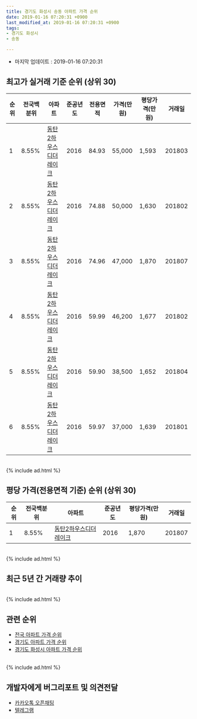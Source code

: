 ```yaml
---
title: 경기도 화성시 송동 아파트 가격 순위
date: 2019-01-16 07:20:31 +0900
last_modified_at: 2019-01-16 07:20:31 +0900
tags:
- 경기도 화성시
- 송동

---
```


* 마지막 업데이트 : 2019-01-16 07:20:31

## 최고가 실거래 기준 순위 (상위 30)


|순위|전국백분위|아파트|준공년도|전용면적|가격(만원)|평당가격(만원)|거래일|
|---|---|---|---|---|---|---|---|
|1|8.55%|[동탄2하우스디더레이크](https://search.naver.com/search.naver?query=%EA%B2%BD%EA%B8%B0%EB%8F%84+%ED%99%94%EC%84%B1%EC%8B%9C+%EC%86%A1%EB%8F%99+%EB%8F%99%ED%83%842%ED%95%98%EC%9A%B0%EC%8A%A4%EB%94%94%EB%8D%94%EB%A0%88%EC%9D%B4%ED%81%AC)|2016|84.93|55,000|1,593|201803|
|2|8.55%|[동탄2하우스디더레이크](https://search.naver.com/search.naver?query=%EA%B2%BD%EA%B8%B0%EB%8F%84+%ED%99%94%EC%84%B1%EC%8B%9C+%EC%86%A1%EB%8F%99+%EB%8F%99%ED%83%842%ED%95%98%EC%9A%B0%EC%8A%A4%EB%94%94%EB%8D%94%EB%A0%88%EC%9D%B4%ED%81%AC)|2016|74.88|50,000|1,630|201802|
|3|8.55%|[동탄2하우스디더레이크](https://search.naver.com/search.naver?query=%EA%B2%BD%EA%B8%B0%EB%8F%84+%ED%99%94%EC%84%B1%EC%8B%9C+%EC%86%A1%EB%8F%99+%EB%8F%99%ED%83%842%ED%95%98%EC%9A%B0%EC%8A%A4%EB%94%94%EB%8D%94%EB%A0%88%EC%9D%B4%ED%81%AC)|2016|74.96|47,000|1,870|201807|
|4|8.55%|[동탄2하우스디더레이크](https://search.naver.com/search.naver?query=%EA%B2%BD%EA%B8%B0%EB%8F%84+%ED%99%94%EC%84%B1%EC%8B%9C+%EC%86%A1%EB%8F%99+%EB%8F%99%ED%83%842%ED%95%98%EC%9A%B0%EC%8A%A4%EB%94%94%EB%8D%94%EB%A0%88%EC%9D%B4%ED%81%AC)|2016|59.99|46,200|1,677|201802|
|5|8.55%|[동탄2하우스디더레이크](https://search.naver.com/search.naver?query=%EA%B2%BD%EA%B8%B0%EB%8F%84+%ED%99%94%EC%84%B1%EC%8B%9C+%EC%86%A1%EB%8F%99+%EB%8F%99%ED%83%842%ED%95%98%EC%9A%B0%EC%8A%A4%EB%94%94%EB%8D%94%EB%A0%88%EC%9D%B4%ED%81%AC)|2016|59.90|38,500|1,652|201804|
|6|8.55%|[동탄2하우스디더레이크](https://search.naver.com/search.naver?query=%EA%B2%BD%EA%B8%B0%EB%8F%84+%ED%99%94%EC%84%B1%EC%8B%9C+%EC%86%A1%EB%8F%99+%EB%8F%99%ED%83%842%ED%95%98%EC%9A%B0%EC%8A%A4%EB%94%94%EB%8D%94%EB%A0%88%EC%9D%B4%ED%81%AC)|2016|59.97|37,000|1,639|201801|


<br>
{% include ad.html %}
<br>

## 평당 가격(전용면적 기준) 순위 (상위 30)


|순위|전국백분위|아파트|준공년도|평당가격(만원)|거래일|
|---|---|---|---|---|---|
|1|8.55%|[동탄2하우스디더레이크](https://search.naver.com/search.naver?query=%EA%B2%BD%EA%B8%B0%EB%8F%84+%ED%99%94%EC%84%B1%EC%8B%9C+%EC%86%A1%EB%8F%99+%EB%8F%99%ED%83%842%ED%95%98%EC%9A%B0%EC%8A%A4%EB%94%94%EB%8D%94%EB%A0%88%EC%9D%B4%ED%81%AC)|2016|1,870|201807|


<br>
{% include ad.html %}
<br>

## 최근 5년 간 거래량 추이


<div style="width:100%;">
    <canvas id="deal_progress" height="250"></canvas>
</div>

<script>
new Chart(document.getElementById("deal_progress"), {
    type: 'line',
    data: {
        labels: ['201401','201402','201403','201404','201405','201406','201407','201408','201409','201410','201411','201412','201501','201502','201503','201504','201505','201506','201507','201508','201509','201510','201511','201512','201601','201602','201603','201604','201605','201606','201607','201608','201609','201610','201611','201612','201701','201702','201703','201704','201705','201706','201707','201708','201709','201710','201711','201712','201801','201802','201803','201804','201805','201806','201807','201808','201809','201810','201811','201812','201901'],
        datasets: [{
            label: '실거래 수',
            pointRadius: 1,
            data: [0, 0, 0, 0, 0, 0, 0, 0, 0, 0, 0, 0, 0, 0, 0, 0, 0, 0, 0, 0, 0, 0, 0, 0, 0, 0, 0, 0, 0, 0, 0, 0, 0, 0, 0, 0, 0, 0, 0, 0, 0, 0, 0, 0, 2, 1, 0, 0, 2, 10, 4, 1, 4, 1, 9, 13, 10, 2, 3, 1, 0],
            borderColor: "rgba(255, 201, 14, 1)",
            backgroundColor: "rgba(255, 201, 14, 0.5)",
            fill: true,
        }]
    },
    options: {
        responsive: true,
        title: {
            display: true,
            text: '5년간 거래량 추이'
        },
        tooltips: {
            mode: 'index',
            intersect: false,
        },
        hover: {
            mode: 'nearest',
            intersect: true
        },
        scales: {
            xAxes: [{
                display: true,
                scaleLabel: {
                    display: true,
                    labelString: '년/월'
                }
            }],
            yAxes: [{
                display: true,
                ticks: {
                    suggestedMin: 0,
                },
                scaleLabel: {
                    display: true,
                    labelString: '실거래 수'
                }
            }]
        }
    }
});

</script>


<br>
{% include ad.html %}
<br>

## 관련 순위

- [전국 아파트 가격 순위](https://inasie.github.io/apt-ranking/전국)
- [경기도 아파트 가격 순위](https://inasie.github.io/apt-ranking/경기도)
- [경기도 화성시 아파트 가격 순위](https://inasie.github.io/apt-ranking/경기도-화성시)


<br>
{% include ad.html %}
<br>

## 개발자에게 버그리포트 및 의견전달

- [카카오톡 오픈채팅](https://open.kakao.com/o/gLJUAP4)
- [텔레그램](https://t.me/inasie)

